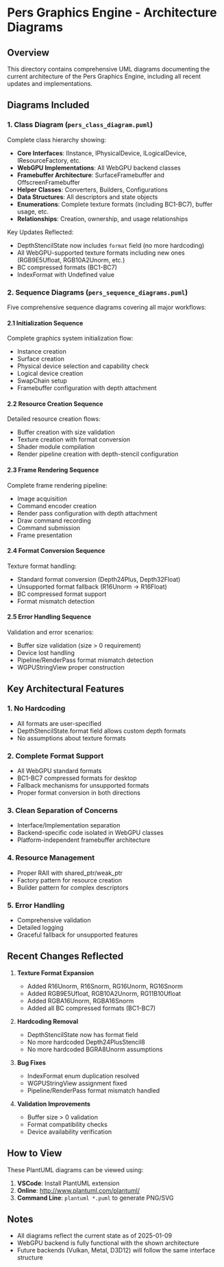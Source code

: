 # Pers Graphics Engine - Architecture Diagrams

## Overview
This directory contains comprehensive UML diagrams documenting the current architecture of the Pers Graphics Engine, including all recent updates and implementations.

## Diagrams Included

### 1. Class Diagram (`pers_class_diagram.puml`)
Complete class hierarchy showing:
- **Core Interfaces**: IInstance, IPhysicalDevice, ILogicalDevice, IResourceFactory, etc.
- **WebGPU Implementations**: All WebGPU backend classes
- **Framebuffer Architecture**: SurfaceFramebuffer and OffscreenFramebuffer
- **Helper Classes**: Converters, Builders, Configurations
- **Data Structures**: All descriptors and state objects
- **Enumerations**: Complete texture formats (including BC1-BC7), buffer usage, etc.
- **Relationships**: Creation, ownership, and usage relationships

Key Updates Reflected:
- DepthStencilState now includes `format` field (no more hardcoding)
- All WebGPU-supported texture formats including new ones (RGB9E5Ufloat, RGB10A2Unorm, etc.)
- BC compressed formats (BC1-BC7)
- IndexFormat with Undefined value

### 2. Sequence Diagrams (`pers_sequence_diagrams.puml`)
Five comprehensive sequence diagrams covering all major workflows:

#### 2.1 Initialization Sequence
Complete graphics system initialization flow:
- Instance creation
- Surface creation
- Physical device selection and capability check
- Logical device creation
- SwapChain setup
- Framebuffer configuration with depth attachment

#### 2.2 Resource Creation Sequence
Detailed resource creation flows:
- Buffer creation with size validation
- Texture creation with format conversion
- Shader module compilation
- Render pipeline creation with depth-stencil configuration

#### 2.3 Frame Rendering Sequence
Complete frame rendering pipeline:
- Image acquisition
- Command encoder creation
- Render pass configuration with depth attachment
- Draw command recording
- Command submission
- Frame presentation

#### 2.4 Format Conversion Sequence
Texture format handling:
- Standard format conversion (Depth24Plus, Depth32Float)
- Unsupported format fallback (R16Unorm → R16Float)
- BC compressed format support
- Format mismatch detection

#### 2.5 Error Handling Sequence
Validation and error scenarios:
- Buffer size validation (size > 0 requirement)
- Device lost handling
- Pipeline/RenderPass format mismatch detection
- WGPUStringView proper construction

## Key Architectural Features

### 1. No Hardcoding
- All formats are user-specified
- DepthStencilState.format field allows custom depth formats
- No assumptions about texture formats

### 2. Complete Format Support
- All WebGPU standard formats
- BC1-BC7 compressed formats for desktop
- Fallback mechanisms for unsupported formats
- Proper format conversion in both directions

### 3. Clean Separation of Concerns
- Interface/Implementation separation
- Backend-specific code isolated in WebGPU classes
- Platform-independent framebuffer architecture

### 4. Resource Management
- Proper RAII with shared_ptr/weak_ptr
- Factory pattern for resource creation
- Builder pattern for complex descriptors

### 5. Error Handling
- Comprehensive validation
- Detailed logging
- Graceful fallback for unsupported features

## Recent Changes Reflected

1. **Texture Format Expansion**
   - Added R16Unorm, R16Snorm, RG16Unorm, RG16Snorm
   - Added RGB9E5Ufloat, RGB10A2Unorm, RG11B10Ufloat
   - Added RGBA16Unorm, RGBA16Snorm
   - Added all BC compressed formats (BC1-BC7)

2. **Hardcoding Removal**
   - DepthStencilState now has format field
   - No more hardcoded Depth24PlusStencil8
   - No more hardcoded BGRA8Unorm assumptions

3. **Bug Fixes**
   - IndexFormat enum duplication resolved
   - WGPUStringView assignment fixed
   - Pipeline/RenderPass format mismatch handled

4. **Validation Improvements**
   - Buffer size > 0 validation
   - Format compatibility checks
   - Device availability verification

## How to View

These PlantUML diagrams can be viewed using:
1. **VSCode**: Install PlantUML extension
2. **Online**: http://www.plantuml.com/plantuml/
3. **Command Line**: `plantuml *.puml` to generate PNG/SVG

## Notes

- All diagrams reflect the current state as of 2025-01-09
- WebGPU backend is fully functional with the shown architecture
- Future backends (Vulkan, Metal, D3D12) will follow the same interface structure